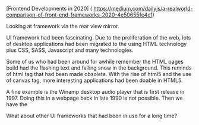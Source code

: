 [Frontend Developments in 2020] ( https://medium.com/dailyjs/a-realworld-comparison-of-front-end-frameworks-2020-4e50655fe4c1)

Looking at framework via the rear view mirror.

UI framework had been fascinating. Due to the proliferation of the web, lots of desktop applications had been migrated to the using HTML technology plus CSS, SASS, Javascript and many technologies.  

Some of us who had been around for awhile remember the HTML pages build had the flashing text and falling snow in the background.  This reminds of <blink> html tag that had been made obsolete.  With the rise of html5 and the use of canvas tag, more interesting applications had been doable in HTML5.  

A fine example is the Winamp desktop audio player that is first release in 1997.  Doing this in a webpage back in late 1990 is not possible.  Then we have the <audio> tag that becomes available to play audio file within a browser.  And lately the github user Jordan Eldredge reimplmented the winamp look and feels using HTML5 and javascript.  See [webamp] (https://github.com/captbaritone/webamp). 


What about other UI frameworks that had been in use for a long time?
